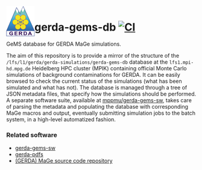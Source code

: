 <img src=".github/gerda-logo.png" align="left" height="80"/>

# gerda-gems-db [![CI](https://github.com/mppmu/gerda-gems-db/actions/workflows/ci.yml/badge.svg)](https://github.com/mppmu/gerda-gems-db/actions/workflows/ci.yml)

GeMS database for GERDA MaGe simulations.

The aim of this repository is to provide a mirror of the structure
of the `/lfs/l1/gerda/gerda-simulations/gerda-gems-db` database at the
`lfs1.mpi-hd.mpg.de` Heidelberg HPC cluster (MPIK) containing official Monte Carlo
simulations of background contaminations for GERDA. It can be easily browsed to
check the current status of the simulations (what has been simulated and what
has not). The database is managed through a tree of JSON metadata files, that
specify how the simulations should be performed. A separate software suite,
available at [mppmu/gerda-gems-sw](https://github.com/mppmu/gerda-gems-sw),
takes care of parsing the metadata and populating the database with corresponding
MaGe macros and output, eventually submitting simulation jobs to the batch system,
in a high-level automatized fashion.

### Related software
* [gerda-gems-sw](https://github.com/mppmu/gerda-gems-sw)
* [gerda-pdfs](https://github.com/mppmu/gerda-pdfs)
* [(GERDA) MaGe source code repository](https://github.com/mppmu/MaGe/tree/gerda-optical)
